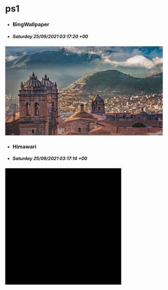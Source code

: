 # ps1

- ### BingWallpaper
- ##### Saturday 25/09/2021 03:17:20 +00
<img src="BingWallpaper/latest.jpg" width="700" height="auto" title="👉  BingWallpaper  👈">


- ### Himawari 
- ##### Saturday 25/09/2021 03:17:14 +00
<img src="Himawari/latest.jpg" width="auto" height="371" title="👉  Himawari  👈">






